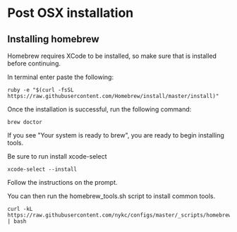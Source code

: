 # Post OSX installation

## Installing homebrew

Homebrew requires XCode to be installed, so make sure that is installed before continuing. 

In terminal enter paste the following: 
    
    ruby -e "$(curl -fsSL https://raw.githubusercontent.com/Homebrew/install/master/install)"

Once the installation is successful, run the following command:

    brew doctor

If you see "Your system is ready to brew", you are ready to begin installing tools.

Be sure to run install xcode-select

    xcode-select --install

Follow the instructions on the prompt.

You can then run the homebrew_tools.sh script to install common tools.

    curl -kL https://raw.githubusercontent.com/nykc/configs/master/_scripts/homebrew_tools.sh | bash

